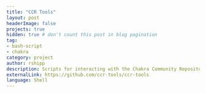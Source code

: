 ```yaml
---
title: "CCR Tools"
layout: post
headerImage: false
projects: true
hidden: true # don't count this post in blog pagination
tag:
- bash-script
- chakra
category: project
author: rshipp
description: Scripts for interacting with the Chakra Community Repository through its web API.
externalLink: https://github.com/ccr-tools/ccr-tools
language: Shell
---
```

